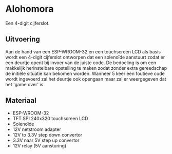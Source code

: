 # Alohomora
Een 4-digit cijferslot.

## Uitvoering
Aan de hand van een ESP-WROOM-32 en een touchscreen LCD als basis wordt een 4-digit cijferslot ontworpen dat een solenoïde aanstuurt zodat er een deurtje opent bij invoer van de juiste code. De bedoeling is om een makkelijk herinstelbare opstelling te maken zodat zonder extra gereedschap de initiële situatie kan bekomen worden.
Wanneer 5 keer een foutieve code wordt ingevoerd zal het deurtje ook opengaan maar zal er weergegeven dat het 'game over' is.

## Materiaal
* ESP-WROOM-32
* TFT SPI 240x320 touchscreen LCD
* Solenoïde
* 12V netstroom adapter
* 12V to 3.3V step down convertor
* 3.3V naar 5V step up convertor
* 12V relay (5V aansturing)
